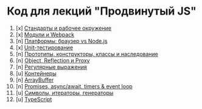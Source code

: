 # Код для лекций "Продвинутый JS"

1. [x] [Стандарты и рабочее окружение](workspace)
1. [x] [Модули и Webpack](modules)
1. [n] [Платформы: браузер vs Node.js](platforms)
1. [x] [Unit-тестирование](test-ci)
1. [n] [Прототипы, конструкторы, классы и наследование](oop)
1. [n] [Object, Reflection и Proxy](advanced)
1. [n] [Регулярные выражения](regex)
1. [u] [Контейнеры](containers)
1. [n] [ArrayBuffer](arraybuffer)
1. [n] [Promises, async/await, timers & event loop](async)
1. [u] [Символы, итераторы, генераторы](symbols-iterators-generators)
1. [u] [TypeScript](typescript)
